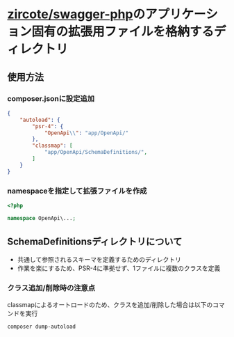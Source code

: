 # [zircote/swagger-php](https://github.com/zircote/swagger-php)のアプリケーション固有の拡張用ファイルを格納するディレクトリ

## 使用方法

### composer.jsonに設定追加

```json
{
    "autoload": {
        "psr-4": {
            "OpenApi\\": "app/OpenApi/"
        },
        "classmap": [
            "app/OpenApi/SchemaDefinitions/",
        ]
    }
}
```

### namespaceを指定して拡張ファイルを作成

```php
<?php

namespace OpenApi\...;
```

## SchemaDefinitionsディレクトリについて

- 共通して参照されるスキーマを定義するためのディレクトリ
- 作業を楽にするため、PSR-4に準拠せず、1ファイルに複数のクラスを定義

### クラス追加/削除時の注意点

classmapによるオートロードのため、クラスを追加/削除した場合は以下のコマンドを実行

```bash
composer dump-autoload
```
